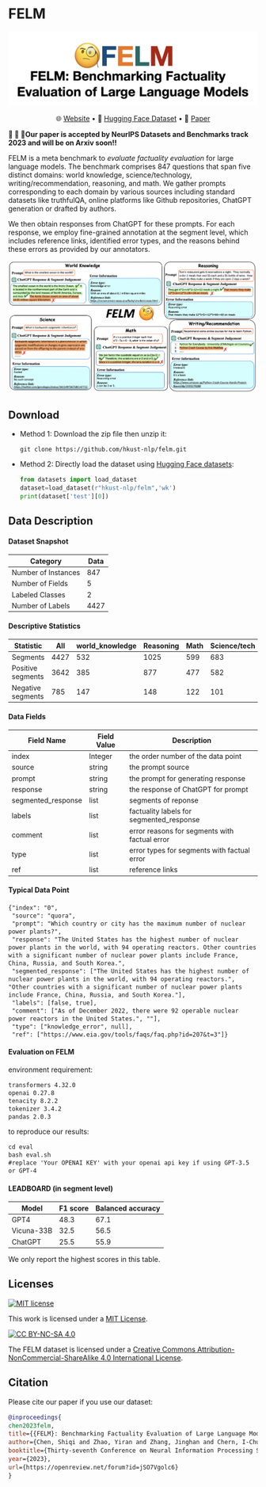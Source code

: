 # FELM
![](image/title.png)
<p align="center">
   🌐 <a href="https://hkust-nlp.github.io/felm_website/" target="_blank">Website</a> • 🤗 <a href="https://huggingface.co/datasets/hkust-nlp/felm" target="_blank">Hugging Face Dataset</a> •   📃 <a href="https://openreview.net/forum?id=jSO7Vgolc6" target="_blank">Paper</a> 
</p>

**🎉 🎉 🎉Our paper is accepted by NeurIPS Datasets and Benchmarks track 2023 and will be on Arxiv soon!!** 

 FELM is a meta benchmark to *evaluate factuality evaluation* for large language models.
 The benchmark comprises 847 questions that span five distinct domains: world knowledge, science/technology, writing/recommendation, reasoning, and math. We gather prompts corresponding to each domain by various sources including standard datasets like truthfulQA, online platforms like Github repositories, ChatGPT generation or drafted by authors.

 We then obtain responses from ChatGPT for these prompts. For each response, we employ fine-grained annotation at the segment level, which includes reference links, identified error types, and the reasons behind these errors as provided by our annotators.

![](image/felm_examples.png)

## Download

- Method 1: Download the zip file then unzip it:
  ```
  git clone https://github.com/hkust-nlp/felm.git
  ```
- Method 2: Directly load the dataset using [Hugging Face datasets](https://huggingface.co/datasets/hkust-nlp/felm):

  ```python
  from datasets import load_dataset
  dataset=load_dataset(r"hkust-nlp/felm",'wk')
  print(dataset['test'][0])
  
  ```


## Data Description
#### Dataset Snapshot

Category | Data
--- | ---
Number of Instances | 847
Number of Fields | 5
Labeled Classes | 2
Number of Labels | 4427

#### Descriptive Statistics


Statistic | All | world_knowledge | Reasoning | Math | Science/tech | Writting/Recommendation 
--- | --- | --- | --- | --- | --- | ---
Segments | 4427 | 532  | 1025 | 599 | 683 |  1588
Positive segments | 3642 | 385  | 877 | 477 | 582 |1321 
Negative segments |785 | 147  | 148 | 122 | 101 | 267  

#### Data Fields

| Field Name  | Field Value | Description                                 |
| ----------- | ----------- | ------------------------------------------- |
| index         | Integer     | the order number of the data point          |
| source   | string      | the prompt source   |
| prompt           | string      | the prompt for generating response                   |
| response           | string      | the response of ChatGPT for prompt                  |
| segmented_response           | list      | segments of reponse                   |
| labels          | list      | factuality labels for segmented_response                  |
| comment      | list      | error reasons for segments with factual error  |
| type | list      |  error types for segments with factual error        |
| ref | list      |  reference links       |


#### Typical Data Point


```
{"index": "0", 
 "source": "quora", 
 "prompt": "Which country or city has the maximum number of nuclear power plants?", 
 "response": "The United States has the highest number of nuclear power plants in the world, with 94 operating reactors. Other countries with a significant number of nuclear power plants include France, China, Russia, and South Korea.",
 "segmented_response": ["The United States has the highest number of nuclear power plants in the world, with 94 operating reactors.", "Other countries with a significant number of nuclear power plants include France, China, Russia, and South Korea."], 
 "labels": [false, true],
 "comment": ["As of December 2022, there were 92 operable nuclear power reactors in the United States.", ""], 
 "type": ["knowledge_error", null], 
 "ref": ["https://www.eia.gov/tools/faqs/faq.php?id=207&t=3"]}

```
#### Evaluation on FELM
environment requirement:
```
transformers 4.32.0
openai 0.27.8
tenacity 8.2.2
tokenizer 3.4.2
pandas 2.0.3
```
to reproduce our results:
```
cd eval
bash eval.sh
#replace 'Your OPENAI KEY' with your openai api key if using GPT-3.5 or GPT-4
```


#### LEADBOARD (in segment level)

| Model | F1 score | Balanced accuracy                                |
| ----------- | ----------- | ------------------------------------------- |
| GPT4         | 48.3     |   67.1        |
| Vicuna-33B   | 32.5      | 56.5   |
| ChatGPT           | 25.5      | 55.9                   |

We only report the highest scores in this table.


## Licenses

[![MIT license](https://img.shields.io/badge/License-MIT-blue.svg)](https://lbesson.mit-license.org/)

This work is licensed under a [MIT License](https://lbesson.mit-license.org/).

[![CC BY-NC-SA 4.0](https://img.shields.io/badge/License-CC%20BY--NC--SA%204.0-lightgrey.svg)](http://creativecommons.org/licenses/by-nc-sa/4.0/)

The FELM dataset is licensed under a
[Creative Commons Attribution-NonCommercial-ShareAlike 4.0 International License](http://creativecommons.org/licenses/by-nc-sa/4.0/).

## Citation

Please cite our paper if you use our dataset:
```bibtex
@inproceedings{
chen2023felm,
title={{FELM}: Benchmarking Factuality Evaluation of Large Language Models },
author={Chen, Shiqi and Zhao, Yiran and Zhang, Jinghan and Chern, I-Chun and Gao, Siyang and Liu, Pengfei and He, Junxian},
booktitle={Thirty-seventh Conference on Neural Information Processing Systems Datasets and Benchmarks Track},
year={2023},
url={https://openreview.net/forum?id=jSO7Vgolc6}
}

```




